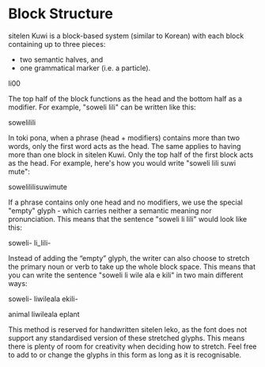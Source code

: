 # Block Structure
sitelen Kuwi is a block-based system (similar to Korean) with each block containing up to three pieces: 

- two <span class="yellow">semantic halves</span>, and 
- one <span class="red">grammatical marker</span> (i.e. a particle).

<span class="kuwi center big"><span class="yellow">li</span><span class="red">00</span></span>

The top half of the block functions as the head and the bottom half as a modifier. For example, "<span class="red">soweli</span> <span class="blue">lili</span>" can be written like this: 

<span class="kuwi center big"><span class="red">soweli</span><span class="blue">lili</span></span>

In toki pona, when a phrase (head + modifiers) contains more than two words, only the first word acts as the head. The same applies to having more than one block in sitelen Kuwi. Only the top half of the first block acts as the head. For example, here's how you would write "<span class="red">soweli</span> <span class="blue">lili suwi mute</span>":

<span class="kuwi center big"><span class="red">soweli</span><span class="blue">lilisuwimute</span></span>

If a phrase contains only one head and no modifiers, we use the special "empty" glyph <span class="kuwi medium">-</span> which carries neither a semantic meaning nor pronunciation. This means that the sentence "<span class="red">soweli</span> li <span class="blue">lili</span>" would look like this:

<span class="kuwi center big"><span class="red">soweli</span>- li_<span class="blue">lili</span>-</span>

Instead of adding the “empty” glyph, the writer can also choose to stretch the primary noun or verb to take up the whole block space. This means that you can write the sentence "<span class="red">soweli</span> li wile ala e <span class="yellow">kili</span>" in two main different ways:

<span class="kuwi center big"><span class="red">soweli</span>- liwileala e<span class="yellow">kili</span>-</span> 

<span class="kuwi center big"><span class="red">animal</span> liwileala e<span class="yellow">plant</span></span>

This method is reserved for handwritten sitelen leko, as the font does not support any standardised version of these stretched glyphs. This means there is plenty of room for creativity when deciding how to stretch. Feel free to add to or change the glyphs in this form as long as it is recognisable.
